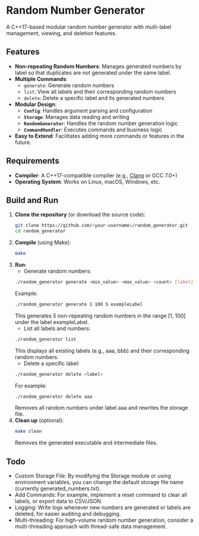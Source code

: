 # Random Number Generator

A C++17-based modular random number generator with multi-label management, viewing, and deletion features.

## Features

- **Non-repeating Random Numbers**: Manages generated numbers by label so that duplicates are not generated under the same label.
- **Multiple Commands**:
  - `generate`: Generate random numbers
  - `list`: View all labels and their corresponding random numbers
  - `delete`: Delete a specific label and its generated numbers
- **Modular Design**:
  - **`Config`**: Handles argument parsing and configuration
  - **`Storage`**: Manages data reading and writing
  - **`RandomGenerator`**: Handles the random number generation logic
  - **`CommandHandler`**: Executes commands and business logic
- **Easy to Extend**: Facilitates adding more commands or features in the future.

## Requirements

- **Compiler**: A C++17-compatible compiler (e.g., [Clang](https://clang.llvm.org/) or GCC 7.0+)
- **Operating System**: Works on Linux, macOS, Windows, etc.

## Build and Run

1. **Clone the repository** (or download the source code):
   ```bash
   git clone https://github.com/<your-username>/random_generator.git
   cd random_generator

2. **Compile** (using Make):
   ```bash
   make
3. **Run**:
   * Generate random numbers:
   ``` bash
   ./random_generator generate <min_value> <max_value> <count> [label]
   ```
   Example:
   ``` bash
   ./random_generator generate 1 100 5 exampleLabel
   ```
   This generates 5 non-repeating random numbers in the range [1, 100] under the label exampleLabel.
   * List all labels and numbers:
   ``` bash
   ./random_generator list
   ```
   This displays all existing labels (e.g., aaa, bbb) and their corresponding random numbers.
   * Delete a specific label:
   ``` bash
   ./random_generator delete <label>
   ```
   For example:
   ``` bash
   ./random_generator delete aaa
   ```
   Removes all random numbers under label aaa and rewrites the storage file.
4. **Clean up** (optional):
   ``` bash
   make clean
   ```
   Removes the generated executable and intermediate files.
## Todo
  * Custom Storage File: By modifying the Storage module or using environment variables, you can change the default storage file name (currently generated_numbers.txt).
  * Add Commands: For example, implement a reset command to clear all labels, or export data to CSV/JSON.  
  * Logging: Write logs whenever new numbers are generated or labels are deleted, for easier auditing and debugging.
  * Multi-threading: For high-volume random number generation, consider a multi-threading approach with thread-safe data management.
